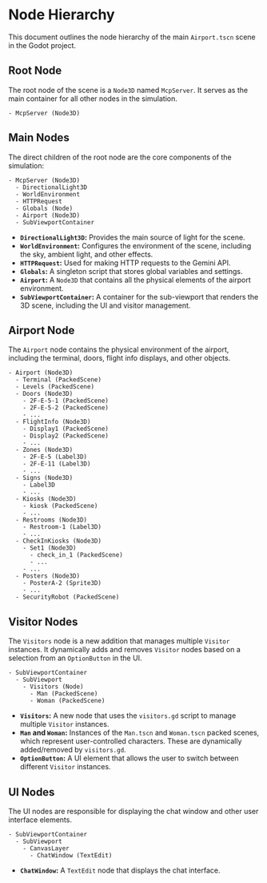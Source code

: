 # Node Hierarchy

This document outlines the node hierarchy of the main `Airport.tscn` scene in the Godot project.

## Root Node

The root node of the scene is a `Node3D` named `McpServer`. It serves as the main container for all other nodes in the simulation.

```
- McpServer (Node3D)
```

## Main Nodes

The direct children of the root node are the core components of the simulation:

```
- McpServer (Node3D)
  - DirectionalLight3D
  - WorldEnvironment
  - HTTPRequest
  - Globals (Node)
  - Airport (Node3D)
  - SubViewportContainer
```

*   **`DirectionalLight3D`:** Provides the main source of light for the scene.
*   **`WorldEnvironment`:** Configures the environment of the scene, including the sky, ambient light, and other effects.
*   **`HTTPRequest`:** Used for making HTTP requests to the Gemini API.
*   **`Globals`:** A singleton script that stores global variables and settings.
*   **`Airport`:** A `Node3D` that contains all the physical elements of the airport environment.
*   **`SubViewportContainer`:** A container for the sub-viewport that renders the 3D scene, including the UI and visitor management.

## Airport Node

The `Airport` node contains the physical environment of the airport, including the terminal, doors, flight info displays, and other objects.

```
- Airport (Node3D)
  - Terminal (PackedScene)
  - Levels (PackedScene)
  - Doors (Node3D)
    - 2F-E-5-1 (PackedScene)
    - 2F-E-5-2 (PackedScene)
    - ...
  - FlightInfo (Node3D)
    - Display1 (PackedScene)
    - Display2 (PackedScene)
    - ...
  - Zones (Node3D)
    - 2F-E-5 (Label3D)
    - 2F-E-11 (Label3D)
    - ...
  - Signs (Node3D)
    - Label3D
    - ...
  - Kiosks (Node3D)
    - kiosk (PackedScene)
    - ...
  - Restrooms (Node3D)
    - Restroom-1 (Label3D)
    - ...
  - CheckInKiosks (Node3D)
    - Set1 (Node3D)
      - check_in_1 (PackedScene)
      - ...
    - ...
  - Posters (Node3D)
    - PosterA-2 (Sprite3D)
    - ...
  - SecurityRobot (PackedScene)
```

## Visitor Nodes

The `Visitors` node is a new addition that manages multiple `Visitor` instances. It dynamically adds and removes `Visitor` nodes based on a selection from an `OptionButton` in the UI.

```
- SubViewportContainer
  - SubViewport
    - Visitors (Node)
      - Man (PackedScene)
      - Woman (PackedScene)
```

*   **`Visitors`:** A new node that uses the `visitors.gd` script to manage multiple `Visitor` instances.
*   **`Man` and `Woman`:** Instances of the `Man.tscn` and `Woman.tscn` packed scenes, which represent user-controlled characters. These are dynamically added/removed by `visitors.gd`.
*   **`OptionButton`:** A UI element that allows the user to switch between different `Visitor` instances.

## UI Nodes

The UI nodes are responsible for displaying the chat window and other user interface elements.

```
- SubViewportContainer
  - SubViewport
    - CanvasLayer
      - ChatWindow (TextEdit)
```

*   **`ChatWindow`:** A `TextEdit` node that displays the chat interface.
